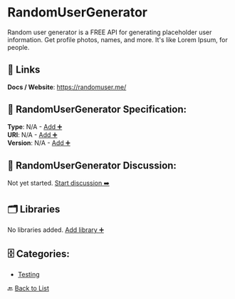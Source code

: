 # RandomUserGenerator

Random user generator is a FREE API for generating placeholder user information. Get profile photos, names, and more. It's like Lorem Ipsum, for people.

##  🔗 Links
**Docs / Website**: https://randomuser.me/

## 🧬 RandomUserGenerator Specification:
**Type**: N/A - [Add ➕](https://github.com/apis-list/apis-list/edit/main/apis.yaml#L16295)  
**URI**: N/A - [Add ➕](https://github.com/apis-list/apis-list/edit/main/apis.yaml#L16295)  
**Version**: N/A - [Add ➕](https://github.com/apis-list/apis-list/edit/main/apis.yaml#L16295)

## 💬 RandomUserGenerator Discussion:
Not yet started. [Start discussion ➡️](https://github.com/apis-list/apis-list/discussions/new)

## 🗂️ Libraries

No libraries added. [Add library ➕](https://github.com/apis-list/apis-list/edit/main/apis.yaml#L16295)    


## 🗄️ Categories:
- [Testing](https://github.com/apis-list/apis-list#testing-)

🔙  [Back to List](https://github.com/apis-list/apis-list)
